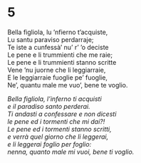 # 5  
  
Bella figliola, lu ’nfierno t’acquiste,  
Lu santu paraviso perdarraje;  
Te iste a cunfessà’ nu’ r’ ’o deciste  
Le pene e li trummienti che me raie;  
Le pene e li trummienti stanno scritte  
Vene ’nu juorne che li leggiarraie,  
E le leggiarraie fuoglie pe’ fuoglie,  
Ne’, quantu male me vuo’, bene te voglio.

*Bella figliola, l’inferno ti acquisti  
e il paradiso santo perderai.  
Ti andasti a confessare e non dicesti  
le pene ed i tormenti che mi dai?!  
Le pene ed i tormenti stanno scritti,  
e verrà quel giorno che li leggerai,  
e li leggerai foglio per foglio:  
nenna, quanto male mi vuoi, bene ti voglio.*


